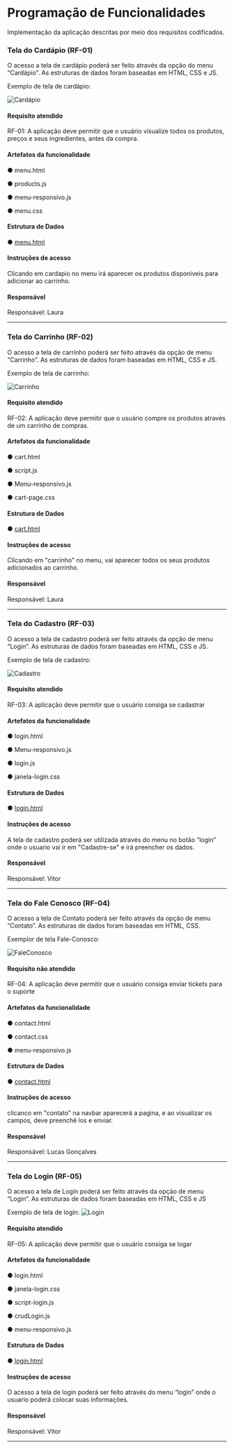 # Programação de Funcionalidades

Implementação da aplicação descritas por meio dos requisitos codificados.

### Tela do Cardápio (RF-01)
O acesso a tela de cardápio poderá ser feito através da opção do menu “Cardápio”. As estruturas de dados foram baseadas em HTML, CSS e JS.

Exemplo de tela de cardápio:

![Cardápio](./img/Tela-Cardapio.jpg)

#### Requisito atendido

RF-01: A aplicação deve permitir que o usuário visualize todos os produtos, preços e seus ingredientes, antes da compra.

#### Artefatos da funcionalidade

● menu.html

● products.js

● menu-responsivo.js

● menu.css

#### Estrutura de Dados

● [menu.html](https://github.com/ICEI-PUC-Minas-PMV-ADS/pmv-ads-2023-2-e1-proj-web-t1-expresso-virtual/blob/main/codigo-fonte/Menu-page/menu.html)

#### Instruções de acesso

Clicando em cardapio no menu irá aparecer os produtos disponiveis para adicionar ao carrinho.

#### Responsável

Responsável: Laura

<hr>

### Tela do Carrinho (RF-02)
O acesso a tela de carrinho poderá ser feito através da opção de menu “Carrinho”. As estruturas de dados foram baseadas em HTML, CSS e JS.

Exemplo de tela de carrinho:

![Carrinho](./img/Tela-Carrinho.jpg)

#### Requisito atendido

RF-02: A aplicação deve permitir que o usuário compre os produtos através de um carrinho de compras.

#### Artefatos da funcionalidade

● cart.html

● script.js

● Menu-responsivo.js

● cart-page.css

#### Estrutura de Dados

● [cart.html](https://github.com/ICEI-PUC-Minas-PMV-ADS/pmv-ads-2023-2-e1-proj-web-t1-expresso-virtual/blob/main/codigo-fonte/Cart-Page/cart.html)

#### Instruções de acesso

Clicando em "carrinho" no menu, vai aparecer todos os seus produtos adicionados ao carrinho.

#### Responsável

Responsável: Laura

<hr>

### Tela do Cadastro (RF-03)

O acesso a tela de cadastro poderá ser feito através da opção de menu “Login”. As estruturas de dados foram baseadas em HTML, CSS e JS.

Exemplo de tela de cadastro:

![Cadastro](./img/Tela-Cadastro.jpg)

#### Requisito atendido

RF-03: A aplicação deve permitir que o usuário consiga se cadastrar

#### Artefatos da funcionalidade

● login.html

● Menu-responsivo.js

● login.js

● janela-login.css

#### Estrutura de Dados

● [login.html](https://github.com/ICEI-PUC-Minas-PMV-ADS/pmv-ads-2023-2-e1-proj-web-t1-expresso-virtual/blob/main/codigo-fonte/pagina-login/login.html)

#### Instruções de acesso

A tela de cadastro poderá ser utilizada através do menu no botão “login” onde o usuario vai ir em "Cadastre-se" e irá preencher os dados.

#### Responsável

Responsável: Vitor

<hr>

### Tela do Fale Conosco (RF-04)
O acesso a tela de Contato poderá ser feito através da opção de menu “Contato”. As estruturas de dados foram baseadas em HTML, CSS.

Exemplor de tela Fale-Conosco:

![FaleConosco](./img/Tela-FaleConosco.jpg)

#### Requisito não atendido

RF-04: A aplicação deve permitir que o usuário consiga enviar tickets para o suporte

#### Artefatos da funcionalidade

● contact.html

● contact.css

● menu-responsivo.js

#### Estrutura de Dados

● [contact.html](https://github.com/ICEI-PUC-Minas-PMV-ADS/pmv-ads-2023-2-e1-proj-web-t1-expresso-virtual/blob/main/codigo-fonte/Contact-page/contact.html)

#### Instruções de acesso

clicanco em "contato" na navbar aparecerá a pagina, e ao visualizar os campos, deve preenchê los e enviar. 

#### Responsável

Responsável: Lucas Gonçalves

<hr>

### Tela do Login (RF-05)
O acesso a tela de Login poderá ser feito através da opção de menu “Login”. As estruturas de dados foram baseadas em HTML, CSS e JS

Exemplo de tela de login:
![Login](./img/Tela-Login.jpg)

#### Requisito atendido

RF-05: A aplicação deve permitir que o usuário consiga se logar

#### Artefatos da funcionalidade

● login.html

● janela-login.css

● script-login.js

● crudLogin.js

● menu-responsivo.js

#### Estrutura de Dados

● [login.html](https://github.com/ICEI-PUC-Minas-PMV-ADS/pmv-ads-2023-2-e1-proj-web-t1-expresso-virtual/blob/main/codigo-fonte/pagina-login/login.html)

#### Instruções de acesso

O acesso a tela de login poderá ser feito através do menu “login” onde o usuario poderá colocar suas informações.

#### Responsável

Responsável: Vitor

<hr>
